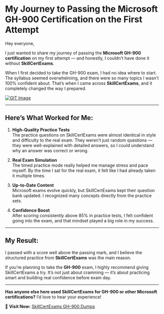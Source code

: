 # My Journey to Passing the Microsoft GH-900 Certification on the First Attempt

Hey everyone,  

I just wanted to share my journey of passing the **Microsoft GH-900 certification** on my first attempt — and honestly, I couldn’t have done it without **SkillCertExams**.

When I first decided to take the GH-900 exam, I had no idea where to start. The syllabus seemed overwhelming, and there were so many topics I wasn’t 100% confident about. That’s when I came across **SkillCertExams**, and it completely changed the way I prepared.

[![GIT Image](https://blogger.googleusercontent.com/img/b/R29vZ2xl/AVvXsEgSJmVRjwP0PpTFp1h8TIXmfB6vtjyP6uylLnV1ODjJAVA8-2y1IpiC9_J4MadwMu7yt3ORyyEE0lp51wTo_mHxOWyIJ_dnMyCEUtjSNG-ftCQIZcOQiDO4wJcP46__5fgmg0rt7B6kPTEC2L5g5lTpCO7BR_QDHMFU2fq5V9EsKqQ966wgTii5msJjEKo/s3780/GIT.jpg)
](https://www.skillcertexams.com/microsoft/gh-900-dumps.html)

---

## Here’s What Worked for Me:

1. **High-Quality Practice Tests**  
   The practice questions on SkillCertExams were almost identical in style and difficulty to the real exam. They weren’t just random questions — they were well-explained with detailed answers, so I could understand why an answer was correct or wrong.

2. **Real Exam Simulation**  
   The timed practice mode really helped me manage stress and pace myself. By the time I sat for the real exam, it felt like I had already taken it multiple times.

3. **Up-to-Date Content**  
   Microsoft exams evolve quickly, but SkillCertExams kept their question bank updated. I recognized many concepts directly from the practice sets.

4. **Confidence Boost**  
   After scoring consistently above 85% in practice tests, I felt confident going into the exam, and that mindset played a big role in my success.

---

## My Result:
I passed with a score well above the passing mark, and I believe the structured practice from **SkillCertExams** was the main reason.

If you’re planning to take the **GH-900** exam, I highly recommend giving SkillCertExams a try. It’s not just about cramming — it’s about practicing smart and building real confidence before exam day.

---

**Has anyone else here used SkillCertExams for GH-900 or other Microsoft certifications?** I’d love to hear your experience!  

🔗 **Visit Now:** [SkillCertExams GH-900 Dumps](https://www.skillcertexams.com/microsoft/gh-900-dumps.html)
